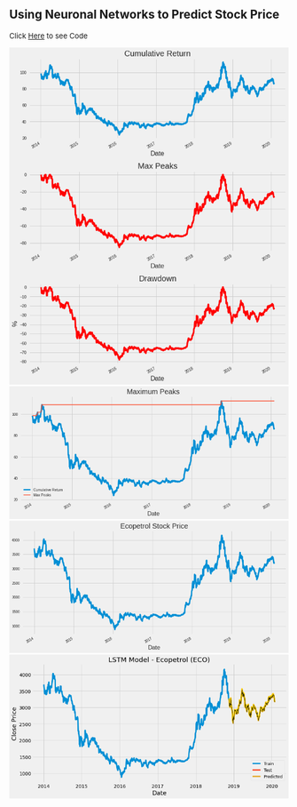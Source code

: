 ## Using Neuronal Networks to Predict Stock Price

<p style="font-size:13px">Click <a href="https://github.com/andjimbon/LSTM-Stock-Prediction/blob/master/Ecopetrol_Stock_Forecasting_LSTM.ipynb">Here</a> to see Code</p>

<img src="images/eco_drawdown.png?raw=true"/>

<img src="images/eco_max.png?raw=true"/>

<img src="images/lstm_eco.png?raw=true"/>

<img src="images/lstm_portada.png?raw=true"/>
